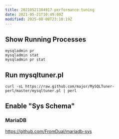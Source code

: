 ```yaml
---
title: 20210521104917-performance-tuning
date: 2021-05-21T10:49:00Z
modified: 2025-08-08T23:10:19Z
---
```


## Show Running Processes

```
mysqladmin pr
mysqladmin stat
mysqladmin pr stat
```

## Run mysqltuner.pl

```
curl -sL https://raw.github.com/major/MySQLTuner-perl/master/mysqltuner.pl | perl
```

## Enable "Sys Schema"

### MariaDB

https://github.com/FromDual/mariadb-sys
